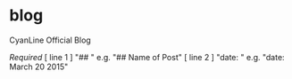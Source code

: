blog
====

CyanLine Official Blog

*Required*
[ line 1 ] "## " e.g. "## Name of Post"
[ line 2 ] "date: " e.g. "date: March 20 2015"
